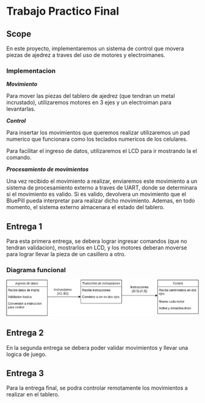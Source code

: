 # Trabajo Practico Final

## Scope

En este proyecto, implementaremos un sistema de control que movera piezas de ajedrez a traves del uso de motores y electroimanes.

### Implementacion

***Movimiento***

Para mover las piezas del tablero de ajedrez (que tendran un metal incrustado), utilizaremos motores en 3 ejes y un electroiman para levantarlas.

***Control***

Para insertar los movimientos que queremos realizar utilizaremos un pad numerico que funcionara como los teclados numericos de los celulares.

Para facilitar el ingreso de datos, utilizaremos el LCD para ir mostrando la el comando.

***Procesamiento de movimientos***

Una vez recibido el movimiento a realizar, enviaremos este movimiento a un sistema de procesamiento externo a traves de UART, donde se determinara si el movimiento es valido. Si es valido, devolvera un movimiento que el BluePill pueda interpretar para realizar dicho movimiento. Ademas, en todo momento, el sistema externo almacenara el estado del tablero.

## Entrega 1

Para esta primera entrega, se debera lograr ingresar comandos (que no tendran validacion), mostrarlos en LCD, y los motores deberan moverse para lograr llevar la pieza de un casillero a otro.

### Diagrama funcional

![Diagrama funcional](Documentacion/diagrama-funcional.jpg)

## Entrega 2

En la segunda entrega se debera poder validar movimientos y llevar una logica de juego.

## Entrega 3

Para la entrega final, se podra controlar remotamente los movimientos a realizar en el tablero.